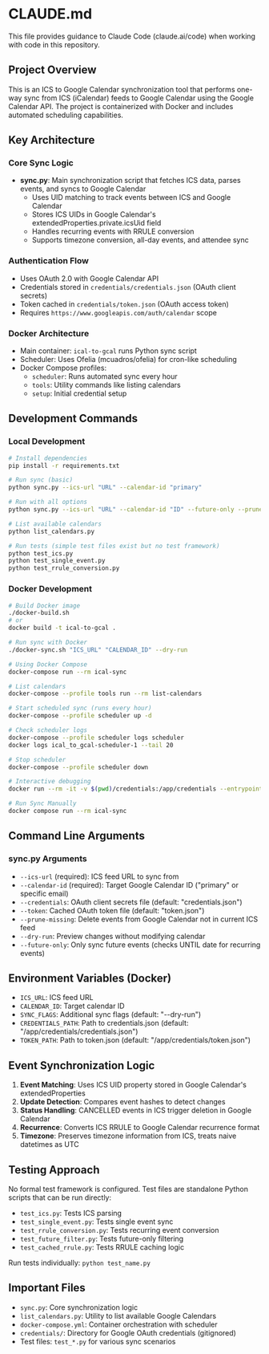 # CLAUDE.md

This file provides guidance to Claude Code (claude.ai/code) when working with code in this repository.

## Project Overview

This is an ICS to Google Calendar synchronization tool that performs one-way sync from ICS (iCalendar) feeds to Google Calendar using the Google Calendar API. The project is containerized with Docker and includes automated scheduling capabilities.

## Key Architecture

### Core Sync Logic
- **sync.py**: Main synchronization script that fetches ICS data, parses events, and syncs to Google Calendar
  - Uses UID matching to track events between ICS and Google Calendar
  - Stores ICS UIDs in Google Calendar's extendedProperties.private.icsUid field
  - Handles recurring events with RRULE conversion
  - Supports timezone conversion, all-day events, and attendee sync

### Authentication Flow
- Uses OAuth 2.0 with Google Calendar API
- Credentials stored in `credentials/credentials.json` (OAuth client secrets)
- Token cached in `credentials/token.json` (OAuth access token)
- Requires `https://www.googleapis.com/auth/calendar` scope

### Docker Architecture
- Main container: `ical-to-gcal` runs Python sync script
- Scheduler: Uses Ofelia (mcuadros/ofelia) for cron-like scheduling
- Docker Compose profiles:
  - `scheduler`: Runs automated sync every hour
  - `tools`: Utility commands like listing calendars
  - `setup`: Initial credential setup

## Development Commands

### Local Development
```bash
# Install dependencies
pip install -r requirements.txt

# Run sync (basic)
python sync.py --ics-url "URL" --calendar-id "primary"

# Run with all options
python sync.py --ics-url "URL" --calendar-id "ID" --future-only --prune-missing --dry-run

# List available calendars
python list_calendars.py

# Run tests (simple test files exist but no test framework)
python test_ics.py
python test_single_event.py
python test_rrule_conversion.py
```

### Docker Development
```bash
# Build Docker image
./docker-build.sh
# or
docker build -t ical-to-gcal .

# Run sync with Docker
./docker-sync.sh "ICS_URL" "CALENDAR_ID" --dry-run

# Using Docker Compose
docker-compose run --rm ical-sync

# List calendars
docker-compose --profile tools run --rm list-calendars

# Start scheduled sync (runs every hour)
docker-compose --profile scheduler up -d

# Check scheduler logs
docker-compose --profile scheduler logs scheduler
docker logs ical_to_gcal-scheduler-1 --tail 20

# Stop scheduler
docker-compose --profile scheduler down

# Interactive debugging
docker run --rm -it -v $(pwd)/credentials:/app/credentials --entrypoint /bin/bash ical-to-gcal

# Run Sync Manually 
docker compose run --rm ical-sync
```

## Command Line Arguments

### sync.py Arguments
- `--ics-url` (required): ICS feed URL to sync from
- `--calendar-id` (required): Target Google Calendar ID ("primary" or specific email)
- `--credentials`: OAuth client secrets file (default: "credentials.json")
- `--token`: Cached OAuth token file (default: "token.json")
- `--prune-missing`: Delete events from Google Calendar not in current ICS feed
- `--dry-run`: Preview changes without modifying calendar
- `--future-only`: Only sync future events (checks UNTIL date for recurring events)

## Environment Variables (Docker)
- `ICS_URL`: ICS feed URL
- `CALENDAR_ID`: Target calendar ID
- `SYNC_FLAGS`: Additional sync flags (default: "--dry-run")
- `CREDENTIALS_PATH`: Path to credentials.json (default: "/app/credentials/credentials.json")
- `TOKEN_PATH`: Path to token.json (default: "/app/credentials/token.json")

## Event Synchronization Logic

1. **Event Matching**: Uses ICS UID property stored in Google Calendar's extendedProperties
2. **Update Detection**: Compares event hashes to detect changes
3. **Status Handling**: CANCELLED events in ICS trigger deletion in Google Calendar
4. **Recurrence**: Converts ICS RRULE to Google Calendar recurrence format
5. **Timezone**: Preserves timezone information from ICS, treats naive datetimes as UTC

## Testing Approach

No formal test framework is configured. Test files are standalone Python scripts that can be run directly:
- `test_ics.py`: Tests ICS parsing
- `test_single_event.py`: Tests single event sync
- `test_rrule_conversion.py`: Tests recurring event conversion
- `test_future_filter.py`: Tests future-only filtering
- `test_cached_rrule.py`: Tests RRULE caching logic

Run tests individually: `python test_name.py`

## Important Files
- `sync.py`: Core synchronization logic
- `list_calendars.py`: Utility to list available Google Calendars
- `docker-compose.yml`: Container orchestration with scheduler
- `credentials/`: Directory for Google OAuth credentials (gitignored)
- Test files: `test_*.py` for various sync scenarios